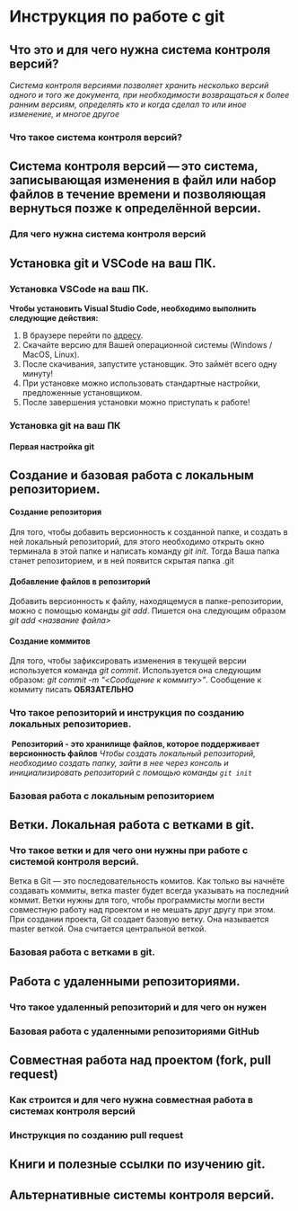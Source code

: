# Инструкция по работе с git

## Что это и для чего нужна система контроля версий?

*Система контроля версиями позволяет хранить несколько версий одного и того же документа, при необходимости возвращаться к более ранним версиям, определять кто и когда сделал то или иное изменение, и многое другое*

### Что такое система контроля версий?

## Система контроля версий — это система, записывающая изменения в файл или набор файлов в течение времени и позволяющая вернуться позже к определённой версии.

### Для чего нужна система контроля версий

## Установка git и VSCode на ваш ПК.

### Установка VSCode на ваш ПК.
**Чтобы установить Visual Studio Code, необходимо выполнить следующие действия:**

1. В браузере перейти по [адресу](https://code.visualstudio.com/download).
2. Скачайте версию для Вашей операционной системы (Windows / MacOS, Linux).
3. После скачивания, запустите установщик. Это займёт всего одну минуту!
4. При установке можно использовать стандартные настройки, предложенные установщиком. 
5. После завершения установки можно приступать к работе!

### Установка git на ваш ПК

#### Первая настройка git

## Создание и базовая работа с локальным репозиторием.

#### Создание репозитория
Для того, чтобы добавить версионность к созданной папке, и создать в ней локальный репозиторий, для этого необходимо открыть окно терминала в этой папке и написать команду *git init*. Тогда Ваша папка станет репозиторием, и в ней появится скрытая папка .git
#### Добавление файлов в репозиторий
Добавить версионность к файлу, находящемуся в папке-репозитории, можно с помощью команды *git add*. Пишется она следующим образом *git add <название файла>*
#### Создание коммитов
Для того, чтобы зафиксировать изменения в текущей версии используется команда *git commit*. Используется она следующим образом: *git commit -m "<Сообщение к коммиту>"*. Сообщение к коммиту писать **ОБЯЗАТЕЛЬНО**


### Что такое репозиторий и инструкция по созданию локальных репозиториев.

 **Репозиторий - это хранилище файлов, которое поддерживает версионность файлов**
 *Чтобы создать локальный репозиторий, необходимо создать папку, зайти в нее через консоль и инициализировать репозиторий с помощью команды `git init`*

### Базовая работа с локальным репозиторием


## Ветки. Локальная работа с ветками в git.

### Что такое ветки и для чего они нужны при работе с системой контроля версий.

Ветка в Git — это последовательность комитов. Как только вы начнёте создавать коммиты, ветка master будет всегда указывать на последний коммит. Ветки нужны для того, чтобы программисты могли вести совместную работу над проектом и не мешать друг другу при этом. При создании проекта, Git создает базовую ветку. Она называется master веткой. Она считается центральной веткой.

### Базовая работа с ветками в git.

## Работа с удаленными репозиториями.

### Что такое удаленный репозиторий и для чего он нужен

### Базовая работа с удаленными репозиториями GitHub

## Совместная работа над проектом (fork, pull request)

### Как строится и для чего нужна совместная работа в системах контроля версий

### Инструкция по созданию pull request

## Книги и полезные ссылки по изучению git.

## Альтернативные системы контроля версий.
